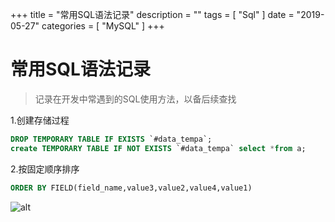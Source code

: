 +++
title = "常用SQL语法记录"
description = ""
tags = [
    "Sql"
]
date = "2019-05-27"
categories = [
	"MySQL"
]
+++
# 常用SQL语法记录

> 记录在开发中常遇到的SQL使用方法，以备后续查找

1.创建存储过程

```sql
DROP TEMPORARY TABLE IF EXISTS `#data_tempa`;
create TEMPORARY TABLE IF NOT EXISTS `#data_tempa` select *from a;
```

2.按固定顺序排序

```sql
ORDER BY FIELD(field_name,value3,value2,value4,value1)
```
![alt](http://cdn.hemm.site/zhangzifengW020160329353623395849.jpg)